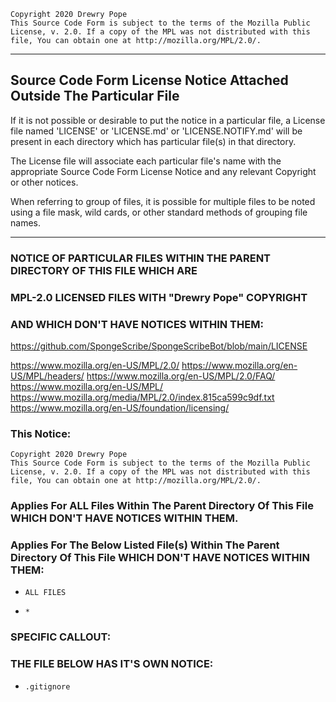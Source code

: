     Copyright 2020 Drewry Pope
    This Source Code Form is subject to the terms of the Mozilla Public
    License, v. 2.0. If a copy of the MPL was not distributed with this
    file, You can obtain one at http://mozilla.org/MPL/2.0/.

----


## Source Code Form License Notice Attached Outside The Particular File

If it is not possible or desirable to put the notice in a particular file,
a License file named 'LICENSE' or 'LICENSE.md' or 'LICENSE.NOTIFY.md' will
be present in each directory which has particular file(s) in that directory.

The License file will associate each particular file's name with the appropriate 
Source Code Form License Notice and any relevant Copyright or other notices.

When referring to group of files, it is possible for multiple files to be noted
using a file mask, wild cards, or other standard methods of grouping file names.

----


### NOTICE OF PARTICULAR FILES WITHIN THE PARENT DIRECTORY OF THIS FILE WHICH ARE
### MPL-2.0 LICENSED FILES WITH "Drewry Pope" COPYRIGHT
### AND WHICH DON'T HAVE NOTICES WITHIN THEM:

https://github.com/SpongeScribe/SpongeScribeBot/blob/main/LICENSE

https://www.mozilla.org/en-US/MPL/2.0/
https://www.mozilla.org/en-US/MPL/headers/
https://www.mozilla.org/en-US/MPL/2.0/FAQ/
https://www.mozilla.org/en-US/MPL/
https://www.mozilla.org/media/MPL/2.0/index.815ca599c9df.txt
https://www.mozilla.org/en-US/foundation/licensing/

### This Notice:
    Copyright 2020 Drewry Pope
    This Source Code Form is subject to the terms of the Mozilla Public
    License, v. 2.0. If a copy of the MPL was not distributed with this
    file, You can obtain one at http://mozilla.org/MPL/2.0/.
### Applies For ALL Files Within The Parent Directory Of This File WHICH DON'T HAVE NOTICES WITHIN THEM.
### Applies For The Below Listed File(s) Within The Parent Directory Of This File WHICH DON'T HAVE NOTICES WITHIN THEM:
-
      ALL FILES
-
      *


### SPECIFIC CALLOUT:
### THE FILE BELOW HAS IT'S OWN NOTICE:
-
      .gitignore
